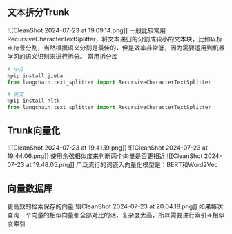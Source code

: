 ## 文本拆分Trunk
![[CleanShot 2024-07-23 at 19.09.14.png]]
一般比较常用RecursiveCharacterTextSplitter，将文本递归的分割成较小的文本块，比如以标点符号分割，当然根据语义分割是最佳的，但是效率非常低，因为需要运用到机器学习的语义识别来进行拆分。
常用拆分库
```python
# 中文
%pip install jieba
from langchain.text_splitter import RecursiveCharacterTextSplitter

# 英文
%pip install nltk
from langchain.text_splitter import RecursiveCharacterTextSplitter
```
## Trunk向量化
![[CleanShot 2024-07-23 at 19.41.19.png]]
![[CleanShot 2024-07-23 at 19.44.06.png]]
使用余弦相似度来判断两个向量是否更相近
![[CleanShot 2024-07-23 at 19.48.05.png]]
广泛流行的词嵌入向量化模型是：BERT和Word2Vec
## 向量数据库
更高效的检索保存的向量
![[CleanShot 2024-07-23 at 20.04.18.png]]
如果每次查询一个向量的相似向量都全部对比的话，复杂度太高，所以需要进行索引=>相似度索引